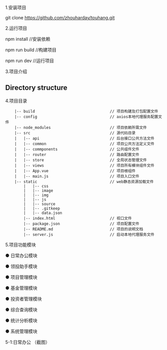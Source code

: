 1.安装项目

git clone https://github.com/zhouharday/touhang.git

2.运行项目

npm install //安装依赖

npm run build //构建项目

npm run dev //运行项目

3.项目介绍

## Directory structure ##
4.项目目录

        |-- build                                 // 项目构建及打包配置文件
        |-- config                                // axios本地代理服务配置文件
        |-- node_modules                          // 项目依赖所需文件
        |-- src                                   // 源代码目录  
        |   |-- api                               // 后台接口公共方法文件  
        |   |-- common                            // 项目公共方法定义文件  
        |   |-- commponents                       // 公共组件文件  
        |   |-- router                            // 路由配置文件  
        |   |-- store                             // 全局状态管理文件  
        |   |-- views                             // 项目所有模块组件文件  
        |   |-- App.vue                           // 项目根组件  
        |   |-- main.js                           // 项目入口文件  
        |-- static                                // web静态资源加载文件
            |   |-- css
            |   |-- image   
            |   |-- img
            |   |-- js 
            |   |-- source 
            |   |-- .gitkeep 
            |   |-- data.json  
            |-- index.html                        // 视口文件  
            |-- package.json                      // 项目配置文件  
            |-- README.md                         // 项目的说明文档  
            |-- server.js                         // 启动本地代理服务文件

        
5.项目功能模块

● 日常办公模块

● 领投助手模块

● 项目管理模块

● 基金管理模块

● 投资者管理模块

● 综合查询模块

● 统计分析模块

● 系统管理模块


5-1:日常办公
（截图）





























